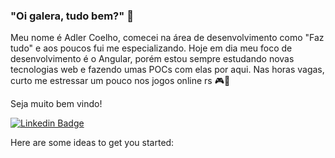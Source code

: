 ### "Oi galera, tudo bem?" 👋

Meu nome é Adler Coelho, comecei na área de desenvolvimento como "Faz tudo" e aos poucos fui me especializando. Hoje em dia meu foco de desenvolvimento é o Angular, porém estou sempre estudando novas tecnologias web e fazendo umas POCs com elas por aqui. Nas horas vagas, curto me estressar um pouco nos jogos online rs 🎮🤣

Seja muito bem vindo!

[![Linkedin Badge](https://img.shields.io/badge/-LinkedIn-blue?style=flat-square&logo=Linkedin&logoColor=white&link=https://www.linkedin.com/in/adlercoelhosantos/)](https://www.linkedin.com/in/adlercoelhosantos)

Here are some ideas to get you started:

<!-- 
- 🔭 I’m currently working on ...
- 🌱 I’m currently learning ...
- 👯 I’m looking to collaborate on ...
- 🤔 I’m looking for help with ...
- 💬 Ask me about ...
- 📫 How to reach me: ...
- 😄 Pronouns: ...
- ⚡ Fun fact: ...
-->

